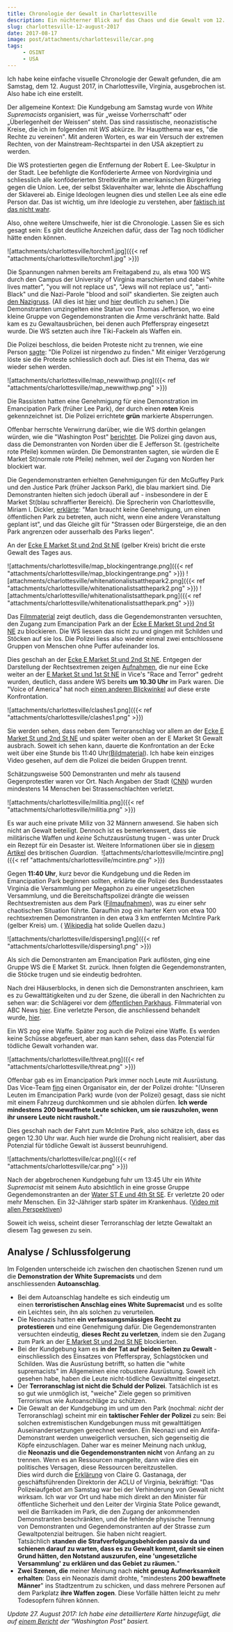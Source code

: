 ```yaml
---
title: Chronologie der Gewalt in Charlottesville
description: Ein nüchterner Blick auf das Chaos und die Gewalt vom 12. August 2017 in Charlottesville, als ein 
slug: charlottesville-12-august-2017
date: 2017-08-17
image: post/attachments/charlottesville/car.png
tags:
     - OSINT
     - USA
---
```


Ich habe keine einfache visuelle Chronologie der Gewalt gefunden, die am Samstag, dem 12. August 2017, in Charlottesville, Virginia, ausgebrochen ist. Also habe ich eine erstellt.

Der allgemeine Kontext: Die Kundgebung am Samstag wurde von  *White Supremacists* organisiert, was für „weisse Vorherrschaft“ oder „Überlegenheit der Weissen“ steht. Das sind rassistische, neonazistische Kreise, die ich im folgenden mit *WS* abkürze. Ihr Hauptthema war es, "die Rechte zu vereinen". Mit anderen Worten, es war ein Versuch der extremen Rechten, von der Mainstream-Rechtspartei in den USA akzeptiert zu werden.

Die WS protestierten gegen die Entfernung der Robert E. Lee-Skulptur in der Stadt. Lee befehligte die Konföderierte Armee von Nordvirginia und schliesslich alle konföderierten Streitkräfte im amerikanischen Bürgerkrieg gegen die Union. Lee, der selbst Sklavenhalter war, lehnte die Abschaffung der Sklaverei ab. Einige Ideologen leugnen dies und stellen Lee als eine edle Person dar. Das ist wichtig, um ihre Ideologie zu verstehen, aber [faktisch ist das nicht wahr](https://www.theatlantic.com/politics/archive/2017/06/the-myth-of-the-kindly-general-lee/529038/).

Also, ohne weitere Umschweife, hier ist die Chronologie. Lassen Sie es sich gesagt sein: Es gibt deutliche Anzeichen dafür, dass der Tag noch tödlicher hätte enden können.

![attachments/charlottesville/torchm1.jpg]({{< ref "attachments/charlottesville/torchm1.jpg" >}})

Die Spannungen nahmen bereits am Freitagabend zu, als etwa 100 WS durch den Campus der University of Virginia marschierten und dabei "white lives matter", "you will not replace us", "Jews will not replace us", "anti-Black" und die Nazi-Parole "blood and soil" skandierten. Sie zeigten auch [den Nazigruss](https://en.wikipedia.org/wiki/Blood_and_Soil). (All dies ist [hier](https://www.youtube.com/watch?v=DkY7KlQ5CHI&start=4&autoplay=1) und [hier](https://www.youtube.com/watch?v=P54sP0Nlngg&start=8&end=128&autoplay=1) deutlich zu sehen.) Die Demonstranten umzingelten eine Statue von Thomas Jefferson, wo eine kleine Gruppe von Gegendemonstranten die Arme verschränkt hatte. Bald kam es zu Gewaltausbrüchen, bei denen auch Pfefferspray eingesetzt wurde. Die WS setzten auch ihre Tiki-Fackeln als Waffen ein.

Die Polizei beschloss, die beiden Proteste nicht zu trennen, wie eine Person [sagte](https://www.youtube.com/watch?v=DkY7KlQ5CHI&autoplay=1&start=46): "Die Polizei ist nirgendwo zu finden." Mit einiger Verzögerung löste sie die Proteste schliesslich doch auf. Dies ist ein Thema, das wir wieder sehen werden.

![attachments/charlottesville/map_newwithwp.png]({{< ref "attachments/charlottesville/map_newwithwp.png" >}})

Die Rassisten hatten eine Genehmigung für eine Demonstration im Emancipation Park (früher Lee Park), der durch einen **roten** Kreis gekennzeichnet ist. Die Polizei errichtete **grün** markierte Absperrungen.

Offenbar herrschte Verwirrung darüber, wie die WS dorthin gelangen würden, wie die "Washington Post" [berichtet](https://www.washingtonpost.com/investigations/how-charlottesville-lost-control-amid-deadly-protest/2017/08/26/288ffd4a-88f7-11e7-a94f-3139abce39f5_story.html?hpid=hp_hp-more-top-stories_charlottesville-8pm%3Ahomepage%2Fstory&utm_term=.8eaae0681e36). Die Polizei ging davon aus, dass die Demonstranten von Norden über die E Jefferson St. (gestrichelte rote Pfeile) kommen würden. Die Demonstranten sagten, sie würden die E Market St(normale rote Pfeile) nehmen, weil der Zugang von Norden her blockiert war.

Die Gegendemonstranten erhielten Genehmigungen für den McGuffey Park und den Justice Park (früher Jackson Park), die blau markiert sind. Die Demonstranten hielten sich jedoch überall auf - insbesondere in der E Market St(blau schraffierter Bereich). Die Sprecherin von Charlottesville, Miriam I. Dickler, [erklärte](https://www.washingtonpost.com/investigations/how-charlottesville-lost-control-amid-deadly-protest/2017/08/26/288ffd4a-88f7-11e7-a94f-3139abce39f5_story.html?hpid=hp_hp-more-top-stories_charlottesville-8pm%3Ahomepage%2Fstory&utm_term=.8eaae0681e36): "Man braucht keine Genehmigung, um einen öffentlichen Park zu betreten, auch nicht, wenn eine andere Veranstaltung geplant ist", und das Gleiche gilt für "Strassen oder Bürgersteige, die an den Park angrenzen oder ausserhalb des Parks liegen".

An der [Ecke E Market St und 2nd St NE](https://www.google.ch/maps/place/38%C2%B001'52.3%22N+78%C2%B028'48.9%22W/@38.0303154,-78.4798022,122a,35y,326.12h,45t/data=!3m1!1e3!4m14!1m7!3m6!1s0x89b3863752f56a53:0xb407dd49e8f61480!2s10th+%26+Page,+Charlottesville,+VA+22903,+USA!3b1!8m2!3d38.0357082!4d-78.4908235!3m5!1s0x89b386267b1811c9:0x44c90f733bdd9523!7e2!8m2!3d38.031199!4d-78.480259) (gelber Kreis) bricht die erste Gewalt des Tages aus.

![attachments/charlottesville/map_blockingentrange.png]({{< ref "attachments/charlottesville/map_blockingentrange.png" >}})
![attachments/charlottesville/whitenationalistsatthepark2.png]({{< ref "attachments/charlottesville/whitenationalistsatthepark2.png" >}})
![attachments/charlottesville/whitenationalistsatthepark.png]({{< ref "attachments/charlottesville/whitenationalistsatthepark.png" >}})

Das [Filmmaterial](https://twitter.com/UR_Ninja/status/897566928314781700?ref_src=twsrc%5Etfw&ref_url=http%3A%2F%2Fwww.latimes.com%2Fnation%2Fla-na-charlottesville-witnesses-20170815-story.html) zeigt deutlich, dass die Gegendemonstranten versuchten, den Zugang zum Emancipation Park an der [Ecke E Market St und 2nd St NE](https://www.google.ch/maps/place/38%C2%B001'52.3%22N+78%C2%B028'48.9%22W/@38.0303154,-78.4798022,122a,35y,326.12h,45t/data=!3m1!1e3!4m14!1m7!3m6!1s0x89b3863752f56a53:0xb407dd49e8f61480!2s10th+%26+Page,+Charlottesville,+VA+22903,+USA!3b1!8m2!3d38.0357082!4d-78.4908235!3m5!1s0x89b386267b1811c9:0x44c90f733bdd9523!7e2!8m2!3d38.031199!4d-78.480259) zu blockieren. Die WS liessen das nicht zu und gingen mit Schilden und Stöcken auf sie los. Die Polizei liess also wieder einmal zwei entschlossene Gruppen von Menschen ohne Puffer aufeinander los.

Dies geschah an der [Ecke E Market St und 2nd St NE](https://www.google.ch/maps/place/38%C2%B001'52.3%22N+78%C2%B028'48.9%22W/@38.0303154,-78.4798022,122a,35y,326.12h,45t/data=!3m1!1e3!4m14!1m7!3m6!1s0x89b3863752f56a53:0xb407dd49e8f61480!2s10th+%26+Page,+Charlottesville,+VA+22903,+USA!3b1!8m2!3d38.0357082!4d-78.4908235!3m5!1s0x89b386267b1811c9:0x44c90f733bdd9523!7e2!8m2!3d38.031199!4d-78.480259). Entgegen der Darstellung der Rechtsextremen zeigen [Aufnahmen](https://www.youtube.com/watch?v=P54sP0Nlngg&start=260&autoplay=1), die nur eine Ecke weiter an der [E Market St und 1st St NE](https://www.google.ch/maps/place/38%C2%B001'53.5%22N+78%C2%B028'51.8%22W/@38.031514,-78.483246,911m/data=!3m2!1e3!4b1!4m5!3m4!1s0x0:0x0!8m2!3d38.031514!4d-78.481052) in Vice's "Race and Terror" gedreht wurden, deutlich, dass andere WS bereits **um 10.30 Uhr** im Park waren. Die "Voice of America" hat noch [einen anderen Blickwinkel](https://en.wikipedia.org/wiki/File:Altercations_at_Charlottesville_Rally.webm) auf diese erste Konfrontation.

![attachments/charlottesville/clashes1.png]({{< ref "attachments/charlottesville/clashes1.png" >}})

Sie werden sehen, dass neben dem Terroranschlag vor allem an der [Ecke E Market St und 2nd St NE](https://www.google.ch/maps/place/38%C2%B001'52.3%22N+78%C2%B028'48.9%22W/@38.0303154,-78.4798022,122a,35y,326.12h,45t/data=!3m1!1e3!4m14!1m7!3m6!1s0x89b3863752f56a53:0xb407dd49e8f61480!2s10th+%26+Page,+Charlottesville,+VA+22903,+USA!3b1!8m2!3d38.0357082!4d-78.4908235!3m5!1s0x89b386267b1811c9:0x44c90f733bdd9523!7e2!8m2!3d38.031199!4d-78.480259) und später weiter oben an der E Market St Gewalt ausbrach. Soweit ich sehen kann, dauerte die Konfrontation an der Ecke weit über eine Stunde bis 11:40 Uhr[(Bildmaterial](https://www.youtube.com/watch?v=C3SBftBznJ0&start=1609&autoplay=1)). Ich habe kein einziges Video gesehen, auf dem die Polizei die beiden Gruppen trennt.

Schätzungsweise 500 Demonstranten und mehr als tausend Gegenprotestler waren vor Ort. Nach Angaben der Stadt ([CNN](http://edition.cnn.com/2017/08/12/us/charlottesville-white-nationalists-rally/index.html)) wurden mindestens 14 Menschen bei Strassenschlachten verletzt.

![attachments/charlottesville/militia.png]({{< ref "attachments/charlottesville/militia.png" >}})

Es war auch eine private Miliz von 32 Männern anwesend. Sie haben sich nicht an Gewalt beteiligt. Dennoch ist es bemerkenswert, dass sie militärische Waffen und _keine_ Schutzausrüstung trugen - was unter Druck ein Rezept für ein Desaster ist. Weitere Informationen über sie in [diesem Artikel](https://www.theguardian.com/us-news/2017/aug/15/charlottesville-militia-free-speech-violence) des britischen *Guardian*.
 ![attachments/charlottesville/mcintire.png]({{< ref "attachments/charlottesville/mcintire.png" >}})

Gegen **11:40 Uhr**, kurz bevor die Kundgebung und die Reden im Emancipation Park beginnen sollten, erklärte die Polizei des Bundesstaates Virginia die Versammlung per Megaphon zu einer ungesetzlichen Versammlung, und die Bereitschaftspolizei drängte die weissen Rechtsextremisten aus dem Park ([Filmaufnahmen](https://www.youtube.com/watch?v=V7nQBuNczGQ)), was zu einer sehr chaotischen Situation führte. Daraufhin zog ein harter Kern von etwa 100 rechtsextremen Demonstranten in den etwa 3 km entfernten McIntire Park (gelber Kreis) um. ( [Wikipedia](https://en.wikipedia.org/wiki/Unite_the_Right_rally#August_12) hat solide Quellen dazu.)

![attachments/charlottesville/dispersing1.png]({{< ref "attachments/charlottesville/dispersing1.png" >}})

Als sich die Demonstranten am Emancipation Park auflösten, ging eine Gruppe WS die E Market St. zurück. Ihnen folgten die Gegendemonstranten, die Stöcke trugen und sie eindeutig bedrohten.

Nach drei Häuserblocks, in denen sich die Demonstranten anschrieen, kam es zu Gewalttätigkeiten und zu der Szene, die überall in den Nachrichten zu sehen war: die Schlägerei vor dem [öffentlichen Parkhaus](https://www.google.ch/maps/@38.030525,-78.4778059,3a,75y,170.03h,80.85t/data=!3m6!1e1!3m4!1s4uLWaU5WUL1N875nyLHWgA!2e0!7i13312!8i6656). Filmmaterial von ABC News [hier](https://www.youtube.com/watch?v=C3SBftBznJ0&start=715&autoplay=1). Eine verletzte Person, die anschliessend behandelt wurde, [hier](https://twitter.com/jeffgiesea/status/896437943828717568).

Ein WS zog eine Waffe. Später zog auch die Polizei eine Waffe. Es werden keine Schüsse abgefeuert, aber man kann sehen, dass das Potenzial für tödliche Gewalt vorhanden war.

![attachments/charlottesville/threat.png]({{< ref "attachments/charlottesville/threat.png" >}})

Offenbar gab es im Emancipation Park immer noch Leute mit Ausrüstung. Das Vice-Team [fing](https://www.youtube.com/watch?v=P54sP0Nlngg&start=524&autplay=1) einen Organisator ein, der der Polizei drohte: "(Unseren Leuten im Emancipation Park) wurde (von der Polizei) gesagt, dass sie nicht mit einem Fahrzeug durchkommen und sie abholen dürfen. **Ich werde mindestens 200 bewaffnete Leute schicken, um sie rauszuholen, wenn ihr unsere Leute nicht rausholt.**"

Dies geschah nach der Fahrt zum McIntire Park, also schätze ich, dass es gegen 12.30 Uhr war. Auch hier wurde die Drohung nicht realisiert, aber das Potenzial für tödliche Gewalt ist äusserst beunruhigend.

![attachments/charlottesville/car.png]({{< ref "attachments/charlottesville/car.png" >}})

Nach der abgebrochenen Kundgebung fuhr um 13:45 Uhr ein *White Supremacist* mit seinem Auto absichtlich in eine grosse Gruppe Gegendemonstranten an der [Water ST E und 4th St SE](https://www.google.ch/maps/place/38%C2%B001'45.7%22N+78%C2%B028'46.6%22W/@38.0260246,-78.4746949,493a,35y,326.12h,44.84t/data=!3m1!1e3!4m14!1m7!3m6!1s0x89b3863752f56a53:0xb407dd49e8f61480!2s10th+%26+Page,+Charlottesville,+VA+22903,+USA!3b1!8m2!3d38.0357082!4d-78.4908235!3m5!1s0x89b38626bfd6a301:0xaae43a5f9e79a9a2!7e2!8m2!3d38.0293606!4d-78.4796105). Er verletzte 20 oder mehr Menschen. Ein 32-Jähriger starb später im Krankenhaus. ([Video mit allen Perspektiven](https://www.youtube.com/watch?v=P54sP0Nlngg&start=671&autplay=1))

Soweit ich weiss, scheint dieser Terroranschlag der letzte Gewaltakt an diesem Tag gewesen zu sein.

## Analyse / Schlussfolgerung

Im Folgenden unterscheide ich zwischen den chaotischen Szenen rund um die **Demonstration der White Supremacists** und dem anschliessenden **Autoanschlag**.

-   Bei dem Autoanschlag handelte es sich eindeutig um einen **terroristischen Anschlag eines White Supremacist** und es sollte ein Leichtes sein, ihn als solchen zu verurteilen.
-   Die Neonazis hatten **ein verfassungsmässiges Recht zu protestieren** und eine Genehmigung dafür. Die Gegendemonstranten versuchten eindeutig, **dieses Recht zu verletzen**, indem sie den Zugang zum Park an der [E Market St und 2nd St NE](https://www.google.ch/maps/place/38%C2%B001'52.3%22N+78%C2%B028'48.9%22W/@38.0303154,-78.4798022,122a,35y,326.12h,45t/data=!3m1!1e3!4m14!1m7!3m6!1s0x89b3863752f56a53:0xb407dd49e8f61480!2s10th+%26+Page,+Charlottesville,+VA+22903,+USA!3b1!8m2!3d38.0357082!4d-78.4908235!3m5!1s0x89b386267b1811c9:0x44c90f733bdd9523!7e2!8m2!3d38.031199!4d-78.480259) blockierten.
-   Bei der Kundgebung kam es **in der Tat auf beiden Seiten zu Gewalt** - einschliesslich des Einsatzes von Pfefferspray, Schlagstöcken und Schilden. Was die Ausrüstung betrifft, so hatten die "white supremacists" im Allgemeinen eine robustere Ausrüstung. Soweit ich gesehen habe, haben die Leute nicht-tödliche Gewaltmittel eingesetzt.
-   Der **Terroranschlag ist nicht die Schuld der Polizei**. Tatsächlich ist es so gut wie unmöglich ist, "weiche" Ziele gegen so primitiven Terrorismus wie Autoanschläge zu schützen.
-   Die Gewalt an der Kundgebung im und um den Park (nochmal: _nicht_ der Terroranschlag) scheint mir ein **taktischer Fehler der Polizei** zu sein: Bei solchen extremistischen Kundgebungen muss mit gewalttätigen Auseinandersetzungen gerechnet werden. Ein Neonazi und ein Antifa-Demonstrant werden unweigerlich versuchen, sich gegenseitig die Köpfe einzuschlagen. Daher war es meiner Meinung nach unklug, die **Neonazis und die Gegendemonstranten nicht** von Anfang an zu trennen. Wenn es an Ressourcen mangelte, dann wäre dies ein politisches Versagen, diese Ressourcen bereitzustellen.  
    Dies wird durch die [Erklärung](https://acluva.org/20108/aclu-of-virginia-response-to-governors-allegations-that-aclu-is-responsible-for-violence-in-charlottesville/) von Claire G. Gastanaga, der geschäftsführenden Direktorin der ACLU of Virginia, bekräftigt: "Das Polizeiaufgebot am Samstag war bei der Verhinderung von Gewalt nicht wirksam. Ich war vor Ort und habe mich direkt an den Minister für öffentliche Sicherheit und den Leiter der Virginia State Police gewandt, weil die Barrikaden im Park, die den Zugang der ankommenden Demonstranten beschränkten, und die fehlende physische Trennung von Demonstranten und Gegendemonstranten auf der Strasse zum Gewaltpotenzial beitrugen. Sie haben nicht reagiert. Tatsächlich **standen die Strafverfolgungsbehörden passiv da und schienen darauf zu warten, dass es zu Gewalt kommt, damit sie einen Grund hätten, den Notstand auszurufen, eine 'ungesetzliche Versammlung' zu erklären und das Gebiet zu räumen.**"
-   **Zwei Szenen, die** meiner Meinung nach **nicht genug Aufmerksamkeit erhalten**: Dass ein Neonazis damit drohte, "mindestens **200 bewaffnete Männer**" ins Stadtzentrum zu schicken, und dass mehrere Personen auf dem Parkplatz **ihre Waffen zogen**. Diese Vorfälle hätten leicht zu mehr Todesopfern führen können. 

_Update 27. August 2017: Ich habe eine detailliertere Karte hinzugefügt, die auf [einem Bericht](https://www.washingtonpost.com/investigations/how-charlottesville-lost-control-amid-deadly-protest/2017/08/26/288ffd4a-88f7-11e7-a94f-3139abce39f5_story.html?hpid=hp_hp-more-top-stories_charlottesville-8pm%3Ahomepage%2Fstory&utm_term=.8eaae0681e36) der "Washington Post" basiert._